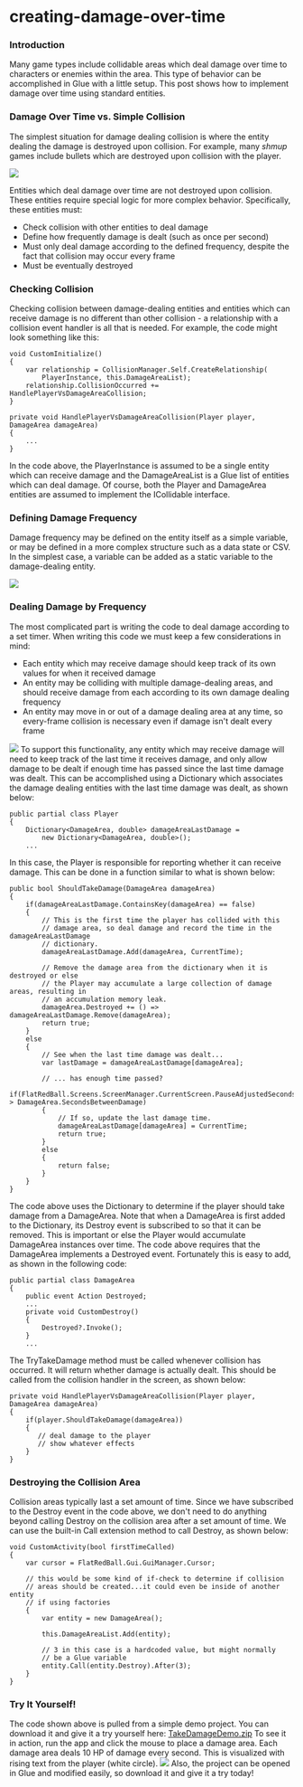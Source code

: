 # creating-damage-over-time

### Introduction

Many game types include collidable areas which deal damage over time to characters or enemies within the area. This type of behavior can be accomplished in Glue with a little setup. This post shows how to implement damage over time using standard entities.

### Damage Over Time vs. Simple Collision

The simplest situation for damage dealing collision is where the entity dealing the damage is destroyed upon collision. For example, many _shmup_ games include bullets which are destroyed upon collision with the player.

![](../media/2020-11-img\_5fbd7de1be7f9.png)

&#x20; Entities which deal damage over time are not destroyed upon collision. These entities require special logic for more complex behavior. Specifically, these entities must:

* Check collision with other entities to deal damage
* Define how frequently damage is dealt (such as once per second)
* Must only deal damage according to the defined frequency, despite the fact that collision may occur every frame
* Must be eventually destroyed

### Checking Collision

Checking collision between damage-dealing entities and entities which can receive damage is no different than other collision - a relationship with a collision event handler is all that is needed. For example, the code might look something like this:

```lang:c#
void CustomInitialize()
{
    var relationship = CollisionManager.Self.CreateRelationship(
        PlayerInstance, this.DamageAreaList);
    relationship.CollisionOccurred += HandlePlayerVsDamageAreaCollision;
}

private void HandlePlayerVsDamageAreaCollision(Player player, DamageArea damageArea)
{
    ...
}
```

In the code above, the PlayerInstance is assumed to be a single entity which can receive damage and the DamageAreaList is a Glue list of entities which can deal damage. Of course, both the Player and DamageArea entities are assumed to implement the ICollidable interface.

### Defining Damage Frequency

Damage frequency may be defined on the entity itself as a simple variable, or may be defined in a more complex structure such as a data state or CSV. In the simplest case, a variable can be added as a static variable to the damage-dealing entity.

![](../media/2019-05-img\_5ccfbcc3cdd5c.png)

### Dealing Damage by Frequency

The most complicated part is writing the code to deal damage according to a set timer. When writing this code we must keep a few considerations in mind:

* Each entity which may receive damage should keep track of its own values for when it received damage
* An entity may be colliding with multiple damage-dealing areas, and should receive damage from each according to its own damage dealing frequency
* An entity may move in or out of a damage dealing area at any time, so every-frame collision is necessary even if damage isn't dealt every frame

![](https://cdn.wikimg.net/strategywiki/images/b/bc/Diablo\_firewalls\_screenshot.jpg) To support this functionality, any entity which may receive damage will need to keep track of the last time it receives damage, and only allow damage to be dealt if enough time has passed since the last time damage was dealt. This can be accomplished using a Dictionary which associates the damage dealing entities with the last time damage was dealt, as shown below:

```lang:c#
public partial class Player
{
    Dictionary<DamageArea, double> damageAreaLastDamage =
        new Dictionary<DamageArea, double>();
    ...
```

In this case, the Player is responsible for reporting whether it can receive damage. This can be done in a function similar to what is shown below:

```lang:c#
public bool ShouldTakeDamage(DamageArea damageArea)
{
    if(damageAreaLastDamage.ContainsKey(damageArea) == false)
    {
        // This is the first time the player has collided with this
        // damage area, so deal damage and record the time in the damageAreaLastDamage
        // dictionary.
        damageAreaLastDamage.Add(damageArea, CurrentTime);

        // Remove the damage area from the dictionary when it is destroyed or else
        // the Player may accumulate a large collection of damage areas, resulting in
        // an accumulation memory leak.
        damageArea.Destroyed += () => damageAreaLastDamage.Remove(damageArea);
        return true;
    }
    else
    {
        // See when the last time damage was dealt...
        var lastDamage = damageAreaLastDamage[damageArea];

        // ... has enough time passed?
        if(FlatRedBall.Screens.ScreenManager.CurrentScreen.PauseAdjustedSecondsSince(lastDamage) > DamageArea.SecondsBetweenDamage)
        {
            // If so, update the last damage time.
            damageAreaLastDamage[damageArea] = CurrentTime;
            return true;
        }
        else
        {
            return false;
        }
    }
}
```

The code above uses the Dictionary to determine if the player should take damage from a DamageArea. Note that when a DamageArea is first added to the Dictionary, its Destroy event is subscribed to so that it can be removed. This is important or else the Player would accumulate DamageArea instances over time. The code above requires that the DamageArea implements a Destroyed event. Fortunately this is easy to add, as shown in the following code:

```lang:c#
public partial class DamageArea
{
    public event Action Destroyed;
    ...
    private void CustomDestroy()
    {
        Destroyed?.Invoke();
    }
    ...
```

The TryTakeDamage method must be called whenever collision has occurred. It will return whether damage is actually dealt. This should be called from the collision handler in the screen, as shown below:

```lang:c#
private void HandlePlayerVsDamageAreaCollision(Player player, DamageArea damageArea)
{
    if(player.ShouldTakeDamage(damageArea))
    {
       // deal damage to the player
       // show whatever effects
    }
}
```

### Destroying the Collision Area

Collision areas typically last a set amount of time. Since we have subscribed to the Destroy event in the code above, we don't need to do anything beyond calling Destroy on the collision area after a set amount of time. We can use the built-in Call extension method to call Destroy, as shown below:

```lang:c#
void CustomActivity(bool firstTimeCalled)
{
    var cursor = FlatRedBall.Gui.GuiManager.Cursor;

    // this would be some kind of if-check to determine if collision
    // areas should be created...it could even be inside of another entity
    // if using factories
    {
        var entity = new DamageArea();
        
        this.DamageAreaList.Add(entity);

        // 3 in this case is a hardcoded value, but might normally
        // be a Glue variable
        entity.Call(entity.Destroy).After(3);
    }
}
```

### Try It Yourself!

The code shown above is pulled from a simple demo project. You can download it and give it a try yourself here: [TakeDamageDemo.zip](http://files.flatredball.com/content/Tutorials/Blogs/TakeDamageDemo.zip) To see it in action, run the app and click the mouse to place a damage area. Each damage area deals 10 HP of damage every second. This is visualized with rising text from the player (white circle). [![](../media/2019-05-2019-05-05\_23-10-48.gif)](../media/2019-05-2019-05-05\_23-10-48.gif) Also, the project can be opened in Glue and modified easily, so download it and give it a try today!

